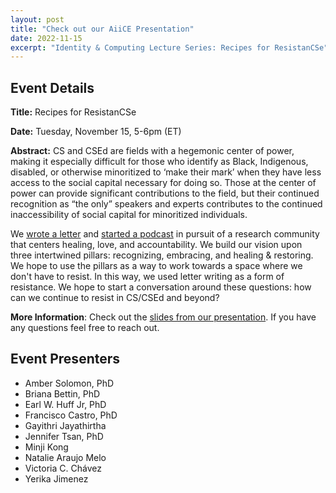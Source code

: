 ```yaml
---
layout: post
title: "Check out our AiiCE Presentation"
date: 2022-11-15
excerpt: "Identity & Computing Lecture Series: Recipes for ResistanCSe"
---
```


## Event Details
**Title:** Recipes for ResistanCSe

**Date:** Tuesday, November 15, 5-6pm (ET)

**Abstract:** CS and CSEd are fields with a hegemonic center of power, making it especially difficult for those who identify as Black, Indigenous, disabled, or otherwise minoritized to ‘make their mark’ when they have less access to the social capital necessary for doing so. Those at the center of power can provide significant contributions to the field, but their continued recognition as “the only” speakers and experts contributes to the continued inaccessibility of social capital for minoritized individuals.


We [wrote a letter](https://the-papaya-project.github.io/letter) and [started a podcast](https://recipes4resistance.github.io) in pursuit of a research community that centers healing, love, and accountability. We build our vision upon three intertwined pillars: recognizing, embracing, and healing & restoring. We hope to use the pillars as a way to work towards a space where we don't have to resist. In this way, we used letter writing as a form of resistance. We hope to start a conversation around these questions: how can we continue to resist in CS/CSEd and beyond?


**More Information**: Check out the [slides from our presentation](https://docs.google.com/presentation/d/e/2PACX-1vTwCwsN4m5bLCCx7v-bl9PeWhfA0ziwC3qPOWOP7w1w4GHtZvj1JzJfI__SOPSaZbd5G7jo0J6ulzHH/pub?start=false&loop=false&delayms=3000
). If you have any questions feel free to reach out.

## Event Presenters
- Amber Solomon, PhD
- Briana Bettin, PhD
- Earl W. Huff Jr, PhD
- Francisco Castro, PhD
- Gayithri Jayathirtha
- Jennifer Tsan, PhD
- Minji Kong
- Natalie Araujo Melo
- Victoria C. Chávez
- Yerika Jimenez